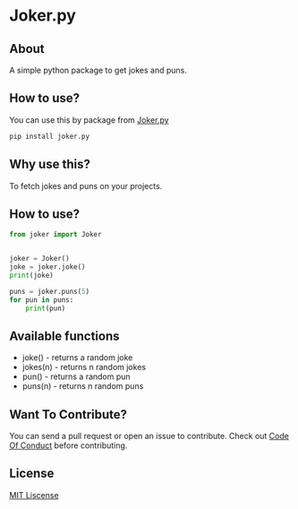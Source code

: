 # Joker.py

## About

A simple python package to get jokes and puns.

## How to use?

You can use this by package from [Joker.py](https://pypi.org/project/joker.py/)

```sh
pip install joker.py
```

## Why use this?

To fetch jokes and puns on your projects.

## How to use?

```py
from joker import Joker


joker = Joker()
joke = joker.joke()
print(joke)

puns = joker.puns(5)
for pun in puns:
    print(pun)

```

## Available functions

- joke() - returns a random joke
- jokes(n) - returns n random jokes
- pun() - returns a random pun
- puns(n) - returns n random puns

## Want To Contribute?

You can send a pull request or open an issue to contribute.
Check out [Code Of Conduct](CODE_OF_CONDUCT.md) before contributing.

## License

[MIT Liscense](lICENSE)

